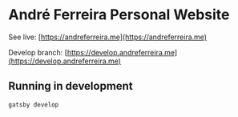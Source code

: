 # André Ferreira Personal Website

See live: [https://andreferreira.me](https://andreferreira.me)

Develop branch: [https://develop.andreferreira.me](https://develop.andreferreira.me)

## Running in development

`gatsby develop`
